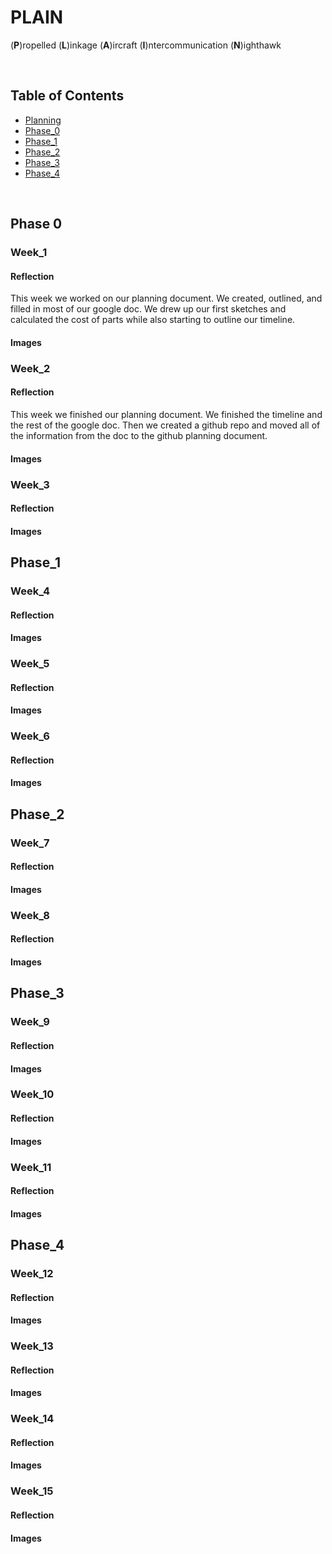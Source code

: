 # PLAIN
(**P**)ropelled (**L**)inkage (**A**)ircraft (**I**)ntercommunication (**N**)ighthawk

&nbsp;


## Table of Contents
* [Planning](Planning.md)
* [Phase_0](#phase_0)
* [Phase_1](#phase_1)
* [Phase_2](#phase_2)
* [Phase_3](#phase_3)
* [Phase_4](#phase_4)
  
&nbsp;

## Phase 0
### Week_1
#### Reflection

This week we worked on our planning document. We created, outlined, and filled in most of our google doc. We drew up our first sketches and calculated the cost of parts while also starting to outline our timeline. 

#### Images


### Week_2
#### Reflection

This week we finished our planning document. We finished the timeline and the rest of the google doc. Then we created a github repo and moved all of the information from the doc to the github planning document. 

#### Images


### Week_3
#### Reflection
#### Images


## Phase_1
### Week_4
#### Reflection
#### Images


### Week_5
#### Reflection
#### Images


### Week_6
#### Reflection
#### Images


## Phase_2
### Week_7
#### Reflection
#### Images


### Week_8
#### Reflection
#### Images


## Phase_3
### Week_9
#### Reflection
#### Images


### Week_10
#### Reflection
#### Images


### Week_11
#### Reflection
#### Images

## Phase_4
### Week_12
#### Reflection
#### Images


### Week_13
#### Reflection
#### Images


### Week_14
#### Reflection
#### Images


### Week_15
#### Reflection
#### Images




